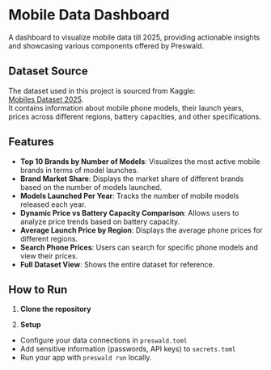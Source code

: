 # Mobile Data Dashboard

A dashboard to visualize mobile data till 2025, providing actionable insights and showcasing various components offered by Preswald.

## Dataset Source

The dataset used in this project is sourced from Kaggle:  
[Mobiles Dataset 2025](https://www.kaggle.com/datasets/abdulmalik1518/mobiles-dataset-2025).  
It contains information about mobile phone models, their launch years, prices across different regions, battery capacities, and other specifications.

## Features

- **Top 10 Brands by Number of Models**: Visualizes the most active mobile brands in terms of model launches.
- **Brand Market Share**: Displays the market share of different brands based on the number of models launched.
- **Models Launched Per Year**: Tracks the number of mobile models released each year.
- **Dynamic Price vs Battery Capacity Comparison**: Allows users to analyze price trends based on battery capacity.
- **Average Launch Price by Region**: Displays the average phone prices for different regions.
- **Search Phone Prices**: Users can search for specific phone models and view their prices.
- **Full Dataset View**: Shows the entire dataset for reference.

## How to Run

1. **Clone the repository**  

2. **Setup**
 - Configure your data connections in `preswald.toml`
 - Add sensitive information (passwords, API keys) to `secrets.toml`
 - Run your app with `preswald run` locally.